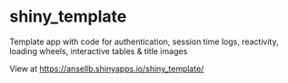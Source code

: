 # shiny_template

Template app with code for authentication, session time logs, reactivity, loading wheels, interactive tables & title images

View at https://ansellb.shinyapps.io/shiny_template/ 